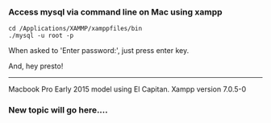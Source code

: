 ### Access mysql via command line on Mac using xampp

```
cd /Applications/XAMMP/xamppfiles/bin
./mysql -u root -p
```

When asked to 'Enter password:', just press enter key.

And, hey presto!

---
Macbook Pro Early 2015 model using El Capitan.
Xampp version 7.0.5-0


### New topic will go here....
